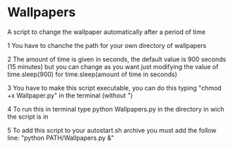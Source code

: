 # Wallpapers
A script to change the wallpaper automatically after a period of time  

1 You have to chanche the path for your own directory of wallpapers

2 The amount of time is given in seconds, the default value is 900 seconds (15 minutes) but you can change as you want just modifying the value of time.sleep(900) for time.sleep(amount of time in seconds)

3 You have to make this script executable, you can do this typing "chmod +x Wallpaper.py" in the terminal (without ") 

4 To run this in terminal type python Wallpapers.py in the directory in wich the script is in

5 To add this script to your autostart.sh archive you must add the follow line:
  "python PATH/Wallpapers.py &"

